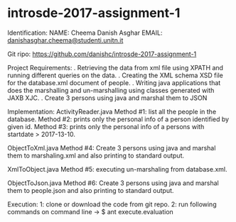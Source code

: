 # introsde-2017-assignment-1


Identification:
NAME: Cheema Danish Asghar
EMAIL: danishasghar.cheema@studenti.unitn.it

Git ripo: https://github.com/danishc/introsde-2017-assignment-1



Project Requirements:
. Retrieving the data from xml file using XPATH and running different queries on the data.
. Creating the XML schema XSD file for the database.xml document of people.
. Writing java applications that does the marshalling and un-marshalling using classes generated with JAXB XJC.
. Create 3 persons using java and marshal them to JSON


Implementation:
ActivityReader.java
Method #1: list all the people in the database.
Method #2: prints only the personal info of a person identified by given id.
Method #3: prints only the personal info of a persons with startdate > 2017-13-10.

ObjectToXml.java
Method #4: Create 3 persons using java and marshal them to marshaling.xml and also printing to standard output.

XmlToObject.java
Method #5: executing un-marshaling from database.xml.

ObjectToJson.java
Method #6: Create 3 persons using java and marshal them to people.json and also printing to standard output.


Execution: 
1: clone or download the code from git repo.
2: run following commands on command line 
-> $ ant execute.evaluation


